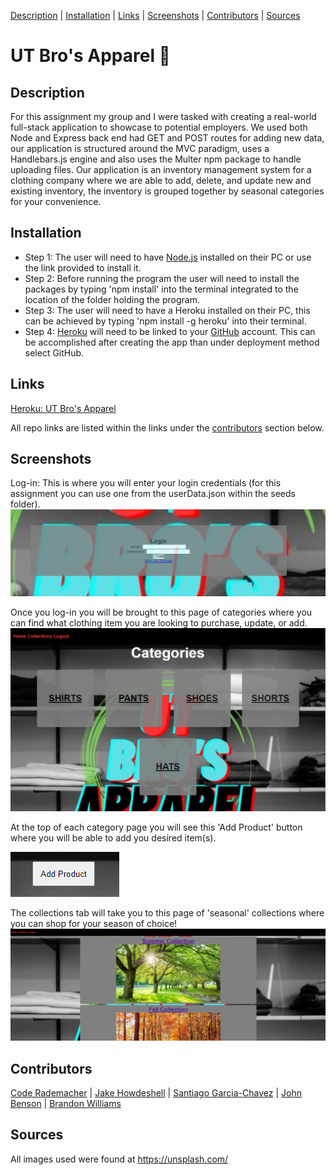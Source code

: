 [Description](#description) | [Installation](#installation) | [Links](#links) | [Screenshots](#screenshots) | [Contributors](#contributors) | [Sources](#sources)

# UT Bro's Apparel 🧢

## Description

For this assignment my group and I were tasked with creating a real-world full-stack application to showcase to potential employers. We used both Node and Express back end had GET and POST routes for adding new data, our application is structured around the MVC paradigm, uses a Handlebars.js engine and also uses the Multer npm package to handle uploading files. Our application is an inventory management system for a clothing company where we are able to add, delete, and update new and existing inventory, the inventory is grouped together by seasonal categories for your convenience.

## Installation

- Step 1: The user will need to have [Node.js](https://nodejs.org/en/download) installed on their PC or use the link provided to install it.
- Step 2: Before running the program the user will need to install the packages by typing 'npm install' into the terminal integrated to the location of the folder holding the program.
- Step 3: The user will need to have a Heroku installed on their PC, this can be achieved by typing 'npm install -g heroku' into their terminal.
- Step 4: [Heroku](https://id.heroku.com/login) will need to be linked to your [GitHub](https://github.com/) account. This can be accomplished after creating the app than under deployment method select GitHub.

## Links

[Heroku: UT Bro's Apparel](https://ut-bros-apparel-0bcd7da3cb4b.herokuapp.com/login)

All repo links are listed within the links under the [contributors](#contributors) section below.

## Screenshots

Log-in: This is where you will enter your login credentials (for this assignment you can use one from the userData.json within the seeds folder).
![Alt text](image-6.png)

Once you log-in you will be brought to this page of categories where you can find what clothing item you are looking to purchase, update, or add.
![Alt text](image-3.png)

At the top of each category page you will see this 'Add Product' button where you will be able to add you desired item(s).

![Alt text](image-4.png)

The collections tab will take you to this page of 'seasonal' collections where you can shop for your season of choice!
![Alt text](image-7.png)

## Contributors

[Code Rademacher](https://github.com/cprademacher/project2) | [Jake Howdeshell](https://github.com/cprademacher/project2) | [Santiago Garcia-Chavez](https://github.com/cprademacher/project2) | [John Benson](https://github.com/cprademacher/project2) | [Brandon Williams](https://github.com/cprademacher/project2)

## Sources

All images used were found at https://unsplash.com/
